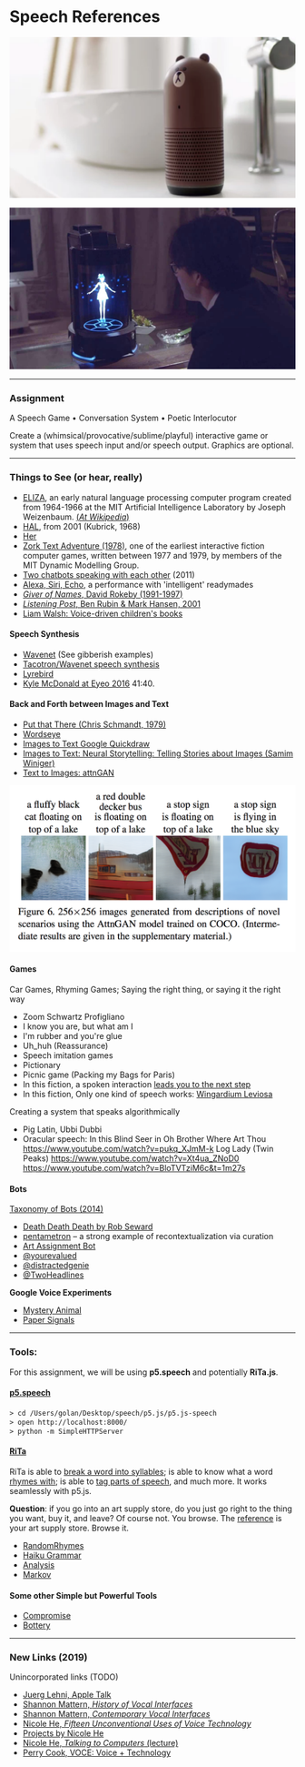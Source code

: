 # Speech References


![attnGAN](images/line-friends.png)

![gateway hikari](images/gatebox-hikari-youtube.jpg)

---

### Assignment

A Speech Game • Conversation System • Poetic Interlocutor

Create a (whimsical/provocative/sublime/playful) interactive game or system that uses speech input and/or speech output. Graphics are optional. 


---

### Things to See (or hear, really)

* [ELIZA](https://www.youtube.com/watch?v=CJWOOTMt4ko), an early natural language processing computer program created from 1964-1966 at the MIT Artificial Intelligence Laboratory by Joseph Weizenbaum. [(*At Wikipedia*)](https://en.wikipedia.org/wiki/ELIZA)
* [HAL](https://www.youtube.com/watch?v=ARJ8cAGm6JE&t=0m48s), from 2001 (Kubrick, 1968)
* [Her](https://www.youtube.com/watch?v=n1AjtIAje3o&t=1m30s)
* [Zork Text Adventure (1978)](http://textadventures.co.uk/games/play/5zyoqrsugeopel3ffhz_vq), one of the earliest interactive fiction computer games, written between 1977 and 1979, by members of the MIT Dynamic Modelling Group.
* [Two chatbots speaking with each other](https://www.youtube.com/watch?v=WnzlbyTZsQY) (2011)
* [Alexa, Siri, Echo](https://www.youtube.com/watch?v=vmINGWsyWX0), a performance with 'intelligent' readymades
* [*Giver of Names*, David Rokeby (1991-1997)](http://www.davidrokeby.com/gon.html)
* [*Listening Post*, Ben Rubin & Mark Hansen, 2001](https://vimeo.com/3885443)
* [Liam Walsh: Voice-driven children's books](https://www.youtube.com/watch?&v=rWHgzRH5ui8&t=1m12s)

#### Speech Synthesis

* [Wavenet](https://deepmind.com/blog/wavenet-generative-model-raw-audio/) (See gibberish examples)
* [Tacotron/Wavenet speech synthesis](https://google.github.io/tacotron/publications/tacotron2/)
* [Lyrebird](https://lyrebird.ai/demo/)
* [Kyle McDonald at Eyeo 2016](https://vimeo.com/178236531) 41:40.

#### Back and Forth between Images and Text

* [Put that There (Chris Schmandt, 1979)](https://www.youtube.com/watch?v=RyBEUyEtxQo)
* [Wordseye](https://www.wordseye.com/)
* [Images to Text Google Quickdraw](https://quickdraw.withgoogle.com/)
* [Images to Text: Neural Storytelling: Telling Stories about Images (Samim Winiger)](https://medium.com/@samim/generating-stories-about-images-d163ba41e4ed)
* [Text to Images: attnGAN](https://arxiv.org/pdf/1711.10485.pdf)

![attnGAN](images/attngan.png)

#### Games

Car Games, Rhyming Games; Saying the right thing, or saying it the right way

* Zoom Schwartz Profigliano
* I know you are, but what am I
* I'm rubber and you're glue
* Uh_huh (Reassurance) 
* Speech imitation games
* Pictionary
* Picnic game (Packing my Bags for Paris)
* In this fiction, a spoken interaction [leads you to the next step](https://www.youtube.com/watch?v=ReFhu8KYbmU)
* In this fiction, Only one kind of speech works: [Wingardium Leviosa](https://www.youtube.com/watch?v=nAQBzjE-kvI)

Creating a system that speaks algorithmically
* Pig Latin, Ubbi Dubbi
* Oracular speech: In this Blind Seer in Oh Brother Where Art Thou
https://www.youtube.com/watch?v=pukq_XJmM-k
Log Lady (Twin Peaks)
https://www.youtube.com/watch?v=Xt4ua_ZNoD0
https://www.youtube.com/watch?v=BloTVTziM6c&t=1m27s


#### Bots

[Taxonomy of Bots (2014)](http://www.gamesbyangelina.org/talks/codecamp.pdf)

* [Death Death Death by Rob Seward](https://vimeo.com/11464150)
* [pentametron](https://twitter.com/pentametron) – a strong example of recontextualization via curation
* [Art Assignment Bot](https://twitter.com/artassignbot)
* [@yourevalued](https://twitter.com/yourevalued)
* [@distractedgenie](https://twitter.com/distractedgenie)
* [@TwoHeadlines](https://twitter.com/TwoHeadlines)



**Google Voice Experiments**

* [Mystery Animal](https://experiments.withgoogle.com/voice/mystery-animal)
* [Paper Signals](https://experiments.withgoogle.com/voice/paper-signals)


---

### Tools: 

For this assignment, we will be using **p5.speech** and potentially **RiTa.js**. 

#### [**p5.speech**](http://ability.nyu.edu/p5.js-speech/)

```
> cd /Users/golan/Desktop/speech/p5.js/p5.js-speech 
> open http://localhost:8000/
> python -m SimpleHTTPServer
```

#### [**RiTa**](https://rednoise.org/rita/index.php)

RiTa is able to [break a word into syllables](https://rednoise.org/rita/reference/RiTa/RiTa.getSyllables/index.php); is able to know what a word [rhymes with](https://rednoise.org/rita/reference/RiTa/RiTa.isRhyme/index.php); is able to [tag parts of speech](https://rednoise.org/rita/reference/RiTa/RiTa.getPosTags/index.php), and much more. It works seamlessly with p5.js.

**Question**: if you go into an art supply store, do you just go right to the thing you want, buy it, and leave? Of course not. You browse. The [reference](https://rednoise.org/rita/reference/index.php) is your art supply store. Browse it. 

* [RandomRhymes](https://rednoise.org/rita/examples/p5js/RandomRhymes/)
* [Haiku Grammar](https://rednoise.org/rita/examples/p5js/HaikuGrammar/)
* [Analysis](https://rednoise.org/rita/examples/p5js/Analysis/)
* [Markov](https://rednoise.org/rita/examples/p5js/Kafgenstein/)

#### Some other Simple but Powerful Tools

* [Compromise](https://github.com/spencermountain/compromise)
* [Bottery](https://github.com/google/bottery)

---

### New Links (2019)

Unincorporated links (TODO)

* [Juerg Lehni, Apple Talk](http://juerglehni.com/works/apple-talk)
* [Shannon Mattern, *History of Vocal Interfaces*](http://www.wordsinspace.net/interfaces/2019/portfolio/march-26-history-of-vocal-interfaces/)
* [Shannon Mattern, *Contemporary Vocal Interfaces*](http://www.wordsinspace.net/interfaces/2019/portfolio/april-2-contemporary-vocal-interfaces/)
* [Nicole He, *Fifteen Unconventional Uses of Voice Technology*](https://medium.com/@nicolehe/fifteen-unconventional-uses-of-voice-technology-fa1b749c14bf)
* [Projects by Nicole He](http://nicole.pizza/)
* [Nicole He, *Talking to Computers* (lecture)](https://www.youtube.com/watch?v=-TduI4IZ6SM)
* [Perry Cook, VOCE: Voice + Technology](http://www.vocebella.org/)

